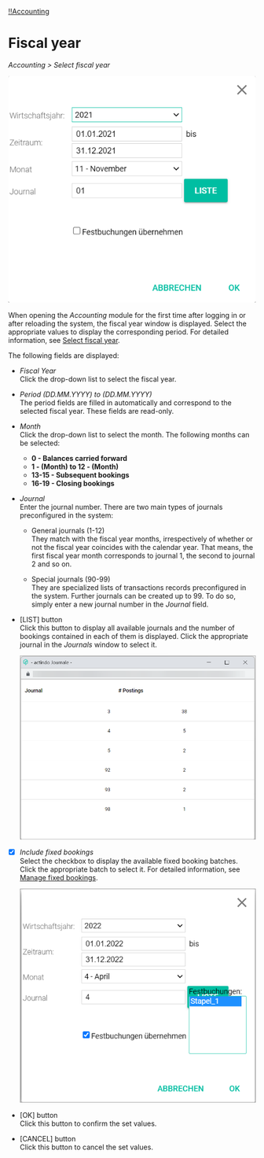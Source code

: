 [!!Accounting](RetailSuiteAccounting)

# Fiscal year

*Accounting > Select fiscal year*

![Select fiscal year](/Assets/Screenshots/RetailSuiteAccounting/FiscalYear.png "[Select fiscal year]")

When opening the *Accounting* module for the first time after logging in or after reloading the system, the fiscal year window is displayed. Select the appropriate values to display the corresponding period. For detailed information, see [Select fiscal year](/RetailSuiteAccounting/Operation/01_SelectFiscalYear.md).

The following fields are displayed:

- *Fiscal Year*  
  Click the drop-down list to select the fiscal year.

- *Period (DD.MM.YYYY) to (DD.MM.YYYY)*  
  The period fields are filled in automatically and correspond to the selected fiscal year. These fields are read-only.

- *Month*  
  Click the drop-down list to select the month. The following months can be selected:

  - **0 - Balances carried forward**  
  - **1 - (Month) to 12 - (Month)**   
  - **13-15 - Subsequent bookings**
  - **16-19 - Closing bookings**


- *Journal*  
  Enter the journal number. There are two main types of journals preconfigured in the system:

  - General journals (1-12)  
  They match with the fiscal year months, irrespectively of whether or not the fiscal year coincides with the calendar year. That means, the first fiscal year month corresponds to journal 1, the second to journal 2 and so on.

  - Special journals (90-99)  
  They are specialized lists of transactions records preconfigured in the system. Further journals can be created up to 99. To do so, simply enter a new journal number in the *Journal* field.

- [LIST] button  
Click this button to display all available journals and the number of bookings contained in each of them is displayed. Click the appropriate journal in the *Journals* window to select it.

  ![Select journal](/Assets/Screenshots/RetailSuiteAccounting/Book/SelectFiscalYearJournals.png "[Select journal]")

- [X]
  *Include fixed bookings*  
  Select the checkbox to display the available fixed booking batches. Click the appropriate batch to select it. For detailed information, see [Manage fixed bookings](/RetailSuiteAccounting/Integration/06_ManageFixedBookings.md).

    ![Select journal](/Assets/Screenshots/RetailSuiteAccounting/SelectFiscalYear03.png "[Select journal]")

- [OK] button  
  Click this button to confirm the set values.

- [CANCEL] button  
  Click this button to cancel the set values.
